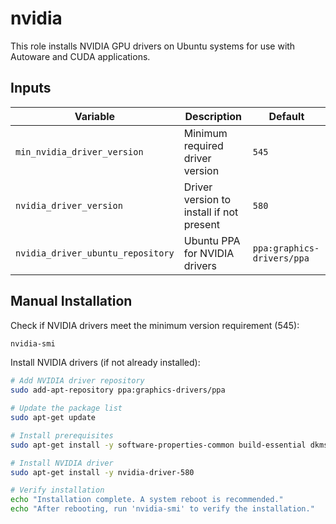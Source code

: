 # nvidia

This role installs NVIDIA GPU drivers on Ubuntu systems for use with Autoware and CUDA applications.

## Inputs

| Variable                          | Description                              | Default                    |
| --------------------------------- | ---------------------------------------- | -------------------------- |
| `min_nvidia_driver_version`       | Minimum required driver version          | `545`                      |
| `nvidia_driver_version`           | Driver version to install if not present | `580`                      |
| `nvidia_driver_ubuntu_repository` | Ubuntu PPA for NVIDIA drivers            | `ppa:graphics-drivers/ppa` |

## Manual Installation

Check if NVIDIA drivers meet the minimum version requirement (545):

```bash
nvidia-smi
```

Install NVIDIA drivers (if not already installed):

```bash
# Add NVIDIA driver repository
sudo add-apt-repository ppa:graphics-drivers/ppa

# Update the package list
sudo apt-get update

# Install prerequisites
sudo apt-get install -y software-properties-common build-essential dkms

# Install NVIDIA driver
sudo apt-get install -y nvidia-driver-580

# Verify installation
echo "Installation complete. A system reboot is recommended."
echo "After rebooting, run 'nvidia-smi' to verify the installation."
```
